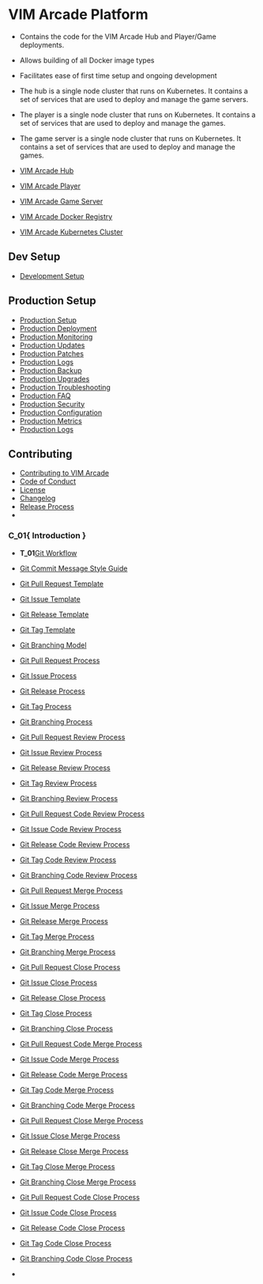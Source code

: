 # VIM Arcade Platform

- Contains the code for the VIM Arcade Hub and Player/Game deployments.
- Allows building of all Docker image types
- Facilitates ease of first time setup and ongoing development

- The hub is a single node cluster that runs on Kubernetes. It contains a set of services that are used to deploy and manage the game servers.
- The player is a single node cluster that runs on Kubernetes. It contains a set of services that are used to deploy and manage the games.
- The game server is a single node cluster that runs on Kubernetes. It contains a set of services that are used to deploy and manage the games.

- [VIM Arcade Hub](https://github.com/vimarcade/hub)
- [VIM Arcade Player](https://github.com/vimarcade/player)
- [VIM Arcade Game Server](https://github.com/vimarcade/gameserver)
- [VIM Arcade Docker Registry](https://github.com/vimarcade/dockerregistry)
- [VIM Arcade Kubernetes Cluster](https://github.com/vimarcade/kubernetescluster)

## Dev Setup
- [Development Setup](docs/devsetup.md)

## Production Setup
- [Production Setup](docs/prodsetup.md)
- [Production Deployment](docs/prod_deploy.md)
- [Production Monitoring](docs/prodmonitoring.md)
- [Production Updates](docs/produpdates.md)
- [Production Patches](docs/prodpatches.md)
- [Production Logs](docs/prodlogs.md)
- [Production Backup](docs/prodbackup.md)
- [Production Upgrades](docs/produpgrades.md)
- [Production Troubleshooting](docs/prodtroubleshooting.md)
- [Production FAQ](docs/faq.md)
- [Production Security](docs/security.md)
- [Production Configuration](docs/configuration.md)
- [Production Metrics](docs/metrics.md)
- [Production Logs](docs/prodlogs.md)
  
## Contributing
- [Contributing to VIM Arcade](CONTRIBUTING.md)
- [Code of Conduct](CODE_OF_CONDUCT.md)
- [License](LICENSE)
- [Changelog](CHANGELOG.md)
- [Release Process](RELEASES.md)
- 
### C_01{ Introduction }
- **T_01**[Git Workflow](GITWORKFLOW.md)
- [Git Commit Message Style Guide](COMMITMESSAGESTYLEGUIDE.md)
- [Git Pull Request Template](PULLREQUESTTEMPLATE.md)
- [Git Issue Template](ISSUETEMPLATE.md)
- [Git Release Template](RELEASEREADMETEMPLATE.md)
- [Git Tag Template](TAGTEMPLATE.md)
- [Git Branching Model](BRANCHINGMODEL.md)

- [Git Pull Request Process](PULLREQUESTPROCESS.md)
- [Git Issue Process](ISSUEPROCESS.md)
- [Git Release Process](RELEASEPROCESS.md)
- [Git Tag Process](TAGPROCESS.md)
- [Git Branching Process](BRANCHINGPROCESS.md)

- [Git Pull Request Review Process](PULLREQUESTREVIEWPROCESS.md)
- [Git Issue Review Process](ISSUESREVIEWPROCESS.md)
- [Git Release Review Process](RELEASEREVIEWPROCESS.md)
- [Git Tag Review Process](TAGREVIEWPROCESS.md)
- [Git Branching Review Process](BRANCHINGREVIEWPROCESS.md)

- [Git Pull Request Code Review Process](PULLREQUESTCODEREVIEWPROCESS.md)
- [Git Issue Code Review Process](ISSUESCODEREVIEWPROCESS.md)
- [Git Release Code Review Process](RELEASECODEREVIEWPROCESS.md)
- [Git Tag Code Review Process](TAGCODEREVIEWPROCESS.md)
- [Git Branching Code Review Process](BRANCHINGCODEREVIEWPROCESS.md)

- [Git Pull Request Merge Process](PULLREQUESTMERGEPROCESS.md)
- [Git Issue Merge Process](ISSUESMERGEPROCESS.md)
- [Git Release Merge Process](RELEASEMERGEPROCESS.md)
- [Git Tag Merge Process](TAGMERGEPROCESS.md)
- [Git Branching Merge Process](BRANCHINGMERGEPROCESS.md)

- [Git Pull Request Close Process](PULLREQUESTCLOSEPROCESS.md)
- [Git Issue Close Process](ISSUESCLOSEPROCESS.md)
- [Git Release Close Process](RELEASECLOSEPROCESS.md)
- [Git Tag Close Process](TAGCLOSEPROCESS.md)
- [Git Branching Close Process](BRANCHINGCLOSEPROCESS.md)

- [Git Pull Request Code Merge Process](PULLREQUESTCODEMERGEPROCESS.md)
- [Git Issue Code Merge Process](ISSUESCODEMERGEPROCESS.md)
- [Git Release Code Merge Process](RELEASECODEMERGEPROCESS.md)
- [Git Tag Code Merge Process](TAGCODEMERGEPROCESS.md)
- [Git Branching Code Merge Process](BRANCHINGCODEMERGEPROCESS.md)

- [Git Pull Request Close Merge Process](PULLREQUESTCLOSEMERGEPROCESS.md)
- [Git Issue Close Merge Process](ISSUESCLOSEMERGEPROCESS.md)
- [Git Release Close Merge Process](RELEASECLOSEMERGEPROCESS.md)
- [Git Tag Close Merge Process](TAGCLOSEMERGEPROCESS.md)
- [Git Branching Close Merge Process](BRANCHINGCLOSEMERGEPROCESS.md)

- [Git Pull Request Code Close Process](PULLREQUESTCODECLOSEPROCESS.md)
- [Git Issue Code Close Process](ISSUESCODECLOSEPROCESS.md)
- [Git Release Code Close Process](RELEASECODECLOSEPROCESS.md)
- [Git Tag Code Close Process](TAGCODECLOSEPROCESS.md)
- [Git Branching Code Close Process](BRANCHINGCODECLOSEPROCESS.md)
- 